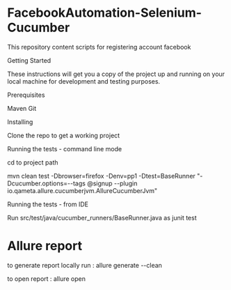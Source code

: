 # FacebookAutomation-Selenium-Cucumber
This repository content scripts for registering account facebook

Getting Started

These instructions will get you a copy of the project up and running on your local machine for development and testing purposes.

Prerequisites

Maven
Git

Installing

Clone the repo to get a working project

Running the tests - command line mode

cd to project path

mvn clean test -Dbrowser=firefox -Denv=pp1 -Dtest=BaseRunner "-Dcucumber.options=--tags @signup --plugin io.qameta.allure.cucumberjvm.AllureCucumberJvm"

Running the tests - from IDE

Run src/test/java/cucumber_runners/BaseRunner.java as junit test

# Allure report
to generate report locally run : allure generate --clean

to open report : allure open


